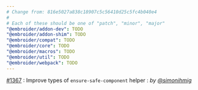 ```yaml
---
# Change from: 816e5027a838c18907c5c56410d25c5fc4b040e4
#
# Each of these should be one of "patch", "minor", "major"
"@embroider/addon-dev": TODO
"@embroider/addon-shim": TODO
"@embroider/compat": TODO
"@embroider/core": TODO
"@embroider/macros": TODO
"@embroider/util": TODO
"@embroider/webpack": TODO
---
```


[#1367](https://github.com/embroider-build/embroider/pull/1367) : Improve types of `ensure-safe-component` helper : _by [@simonihmig](https://github.com/simonihmig)_